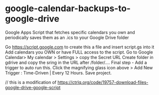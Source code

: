 # google-calendar-backups-to-google-drive
Google Apps Script that fetches specific calendars you own and periodically saves them as an .ics to your Google Drive folder


Go https://script.google.com to create this a file and insert script.gs into it
Add calendars you OWN or have FULL access to the script. Go to Google Calendar> My calendar > Settings > copy the Secret URL
Create folder in gdrive and copy the sring in the URL after /folder/....
Final step - Add a trigger to auto run this. Click the magnifying glass icon above > Add New Trigger : Time-Driven | Every 12 Hours. Save project.



// this is a modification of https://ctrlq.org/code/19757-download-files-google-drive-google-script

